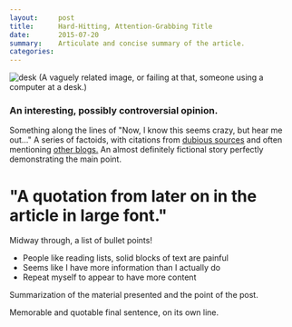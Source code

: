 ```yaml
---
layout:     post
title:      Hard-Hitting, Attention-Grabbing Title
date:       2015-07-20
summary:    Articulate and concise summary of the article.
categories: 
---
```


![desk](https://cloud.githubusercontent.com/assets/1424573/3378137/abac6d7c-fbe6-11e3-8e09-55745b6a8176.png)
(A vaguely related image, or failing at that, someone using a computer at a desk.)

### An interesting, possibly controversial opinion. 

Something along the lines of "Now, I know this seems crazy, but hear me out..."
A series of factoids, with citations from [dubious sources](http://gawker.com/) and often mentioning [other blogs.](http://vsinha.com/)
An almost definitely fictional story perfectly demonstrating the main point.

# "A quotation from later on in the article in large font."


Midway through, a list of bullet points!

* People like reading lists, solid blocks of text are painful
* Seems like I have more information than I actually do
* Repeat myself to appear to have more content


Summarization of the material presented and the point of the post.


Memorable and quotable final sentence, on its own line.